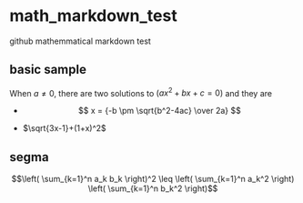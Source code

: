 # math_markdown_test
github mathemmatical markdown test

## basic sample

When $a \ne 0$, there are two solutions to $(ax^2 + bx + c = 0)$ and they are 
- $$ x = {-b \pm \sqrt{b^2-4ac} \over 2a} $$

- $\sqrt{3x-1}+(1+x)^2$

## segma

$$\left( \sum_{k=1}^n a_k b_k \right)^2 \leq \left( \sum_{k=1}^n a_k^2 \right) \left( \sum_{k=1}^n b_k^2 \right)$$
